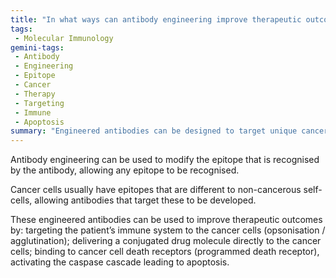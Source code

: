 ```yaml
---
title: "In what ways can antibody engineering improve therapeutic outcomes in cancer treatment?"
tags:
 - Molecular Immunology
gemini-tags:
 - Antibody
 - Engineering
 - Epitope
 - Cancer
 - Therapy
 - Targeting
 - Immune
 - Apoptosis
summary: "Engineered antibodies can be designed to target unique cancer cell epitopes, improving therapeutic outcomes by directing the immune system, delivering drugs, or triggering cell death."
---
```

Antibody engineering can be used to modify the epitope that is recognised by the antibody, allowing any epitope to be recognised. 

Cancer cells usually have epitopes that are different to non-cancerous self-cells, allowing antibodies that target these to be developed. 

These engineered antibodies can be used to improve therapeutic outcomes by: targeting the patient’s immune system to the cancer cells (opsonisation / agglutination); delivering a conjugated drug molecule directly to the cancer cells; binding to cancer cell death receptors (programmed death receptor), activating the caspase cascade leading to apoptosis.